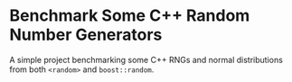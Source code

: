 # Benchmark Some C++ Random Number Generators

A simple project benchmarking some C++ RNGs and normal distributions from both
`<random>` and `boost::random`.

